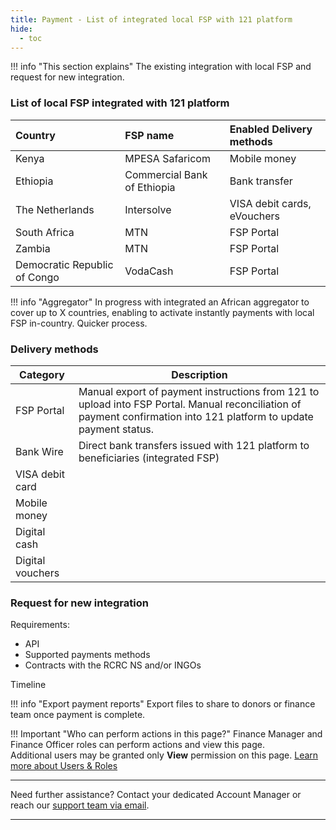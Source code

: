 ```yaml
---
title: Payment - List of integrated local FSP with 121 platform
hide:
  - toc
---
```


!!! info "This section explains"
    The existing integration with local FSP and request for new integration.


### List of local FSP integrated with 121 platform

| Country                      | FSP name                    | Enabled Delivery methods    |
| :--------------------------- | :-------------------------- | :-------------------------- |
| Kenya                        | MPESA Safaricom             | Mobile money                |
| Ethiopia                     | Commercial Bank of Ethiopia | Bank transfer               |
| The Netherlands              | Intersolve                  | VISA debit cards, eVouchers |
| South Africa                 | MTN                         | FSP Portal                  |
| Zambia                       | MTN                         | FSP Portal                  |
| Democratic Republic of Congo | VodaCash                    | FSP Portal                  |


!!! info "Aggregator"
    In progress with integrated an African aggregator to cover up to X countries, enabling to activate instantly payments with local FSP in-country. Quicker process.


### Delivery methods

| Category         | Description |
| ---------------- | ----------- |
| FSP Portal       | Manual export of payment instructions from 121 to upload into FSP Portal. Manual reconciliation of payment confirmation into 121 platform to update payment status. |
| Bank Wire        | Direct bank transfers issued with 121 platform to beneficiaries (integrated FSP) |
| VISA debit card  | |
| Mobile money     | |
| Digital cash     | |
| Digital vouchers | |

### Request for new integration

Requirements:

- API
- Supported payments methods
- Contracts with the RCRC NS and/or INGOs

Timeline


!!! info "Export payment reports"
    Export files to share to donors or finance team once payment is complete.

!!! Important "Who can perform actions in this page?"
    Finance Manager and Finance Officer roles can perform actions and view this page.  
    Additional users may be granted only **View** permission on this page. [Learn more about Users & Roles](../users/users-roles-page.md)

___
Need further assistance? Contact your dedicated Account Manager or reach our [support team via email](mailto:support@121.global).
___
